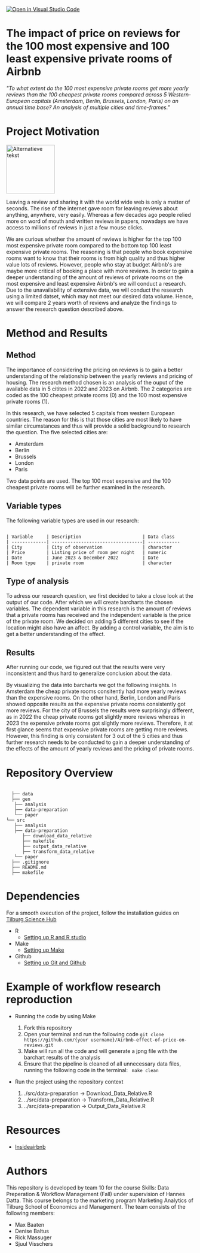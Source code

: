 [![Open in Visual Studio Code](https://classroom.github.com/assets/open-in-vscode-718a45dd9cf7e7f842a935f5ebbe5719a5e09af4491e668f4dbf3b35d5cca122.svg)](https://classroom.github.com/online_ide?assignment_repo_id=11725981&assignment_repo_type=AssignmentRepo)
# The impact of price on reviews for the 100 most expensive and 100 least expensive private rooms of Airbnb

_"To what extent do the 100 most expensive private rooms get more yearly reviews than the 100 cheapest private rooms compared across 5 Western-European capitals (Amsterdam, Berlin, Brussels, London, Paris) on an annual time base? An analysis of multiple cities and time-frames."_

# Project Motivation 
<img src="https://github.com/course-dprep/team-project-data-prep-team-10/assets/143409405/4b4503f3-bea1-4c63-bd7a-988ae92ec1b5?raw=true" alt="Alternatieve tekst" height="130">

Leaving a review and sharing it with the world wide web is only a matter of seconds. The rise of the internet gave room for leaving reviews about anything, anywhere, very easily. Whereas a few decades ago people relied more on word of mouth and written reviews in papers, nowadays we have access to millions of reviews in just a few mouse clicks.

We are curious whether the amount of reviews is higher for the top 100 most expensive private room compared to the bottom top 100 least expensive private rooms. The reasoning is that people who book expensive rooms want to know that their rooms is from high quality and thus higher value lots of reviews. However, people who stay at budget Airbnb's are maybe more critical of booking a place with more reviews. In order to gain a deeper understanding of the amount of reviews of private rooms on the most expensive and least expensive Airbnb's we will conduct a research. Due to the unavailability of extensive data, we will conduct the research using a limited datset, which may not meet our desired data volume. Hence, we will compare 2 years worth of reviews and analyze the findings to answer the research question described above.

# Method and Results
## Method
The importance of considering the pricing on reviews is to gain a better understanding of the relationship between the yearly reviews and pricing of housing. The research method chosen is an analysis of the ouput of the available data in 5 citites in 2022 and 2023 on Airbnb. The 2 categories are coded as the 100 cheapest private rooms (0) and the 100 most expensive private rooms (1).

In this research, we have selected 5 capitals from western European countries. The reason for this is that those cities are most likely to have similar circumstances and thus will provide a solid background to research the question. The five selected cities are:
* Amsterdam
* Berlin
* Brussels
* London
* Paris

Two data points are used. The top 100 most expensive and the 100 cheapest private rooms will be further examined in the research.

## Variable types
The following variable types are used in our research:
```

| Variable     | Description                       | Data class     
| -------------| ----------------------------------| ------------
| City         | City of observation               | character  
| Price        | Listing price of room per night   | numeric  
| Date         | June 2023 & December 2022         | Date  
| Room type    | private room                      | character  

```

##  Type of analysis
To adress our research question, we first decided to take a close look at the output of our code. After which we will create barcharts the chosen variables. The dependent variable in this research is the amount of reviews that a private rooms has received and the independent variable is the price of the private room. We decided on adding 5 different cities to see if the location might also have an affect. By adding a control variable, the aim is to get a better understanding of the effect.

## Results
After running our code, we figured out that the results were very inconsistent and thus hard to generalize conclusion about the data.

By visualizing the data into barcharts we got the following insights. In Amsterdam the cheap private rooms consitently had more yearly reviews than the expensive rooms. On the other hand, Berlin, London and Paris showed opposite results as the expensive private rooms consistently got more reviews. For the city of Brussels the results were surprisingly different, as in 2022 the cheap private rooms got slightly more reviews whereas in 2023 the expensive private rooms got slightly more reviews. Therefore, it at first glance seems that expensive private rooms are getting more reviews. However, this finding is only consistent for 3 out of the 5 cities and thus further research needs to be conducted to gain a deeper understanding of the effects of the amount of yearly reviews and the pricing of private rooms.

# Repository Overview
```
 
  ├── data
  ├── gen
   ├── analysis
   ├── data-preparation
   └── paper
└── src
   ├── analysis
   ├── data-preparation
      ├── download_data_relative
      ├── makefile
      ├── output_data_relative
      ├── transform_data_relative
   └── paper
  ├── .gitignore
  ├── README.md
  ├── makefile
```
# Dependencies
For a smooth execution of the project, follow the installation guides on [Tilburg Science Hub](https://tilburgsciencehub.com)
* R
    * [Setting up R and R studio](https://tilburgsciencehub.com/building-blocks/configure-your-computer/statistics-and-computation/r/)
* Make
    * [Setting up Make](https://tilburgsciencehub.com/building-blocks/configure-your-computer/automation-and-workflows/make/)
 * Github
     * [Setting up Git and Github](https://tilburgsciencehub.com/building-blocks/configure-your-computer/statistics-and-computation/git/)

# Example of workflow research reproduction
* Running the code by using Make
  1. Fork this repository
  2. Open your terminal and run the following code
   ``` git clone https://github.com/{your username}/Airbnb-effect-of-price-on-reviews.git ```
  4. Make will run all the code and will generate a jpng file with the barchart results of the analysis
  5. Ensure that the pipeline is cleaned of all unnecessary data files, running the following code in the terminal:
     ``` make clean```

* Run the project using the repository context
  1. ./src/data-preparation -> Download_Data_Relative.R
  2. ../src/data-preparation -> Transform_Data_Relative.R
  3. ../src/data-preparation -> Output_Data_Relative.R

# Resources
* [Insideairbnb](http://insideairbnb.com/get-the-data/)

# Authors 
This repository is developed by team 10 for the course Skills: Data Preperation & Workflow Management (Fall) under supervision of Hannes Datta. This course belongs to the marketing program Marketing Analytics of Tilburg School of Economics and Management. The team consists of the following members:
* Max Baaten 
* Denise Baltus 
* Rick Massuger 
* Sjuul Visschers 
